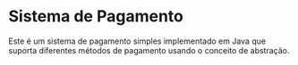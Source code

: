 # Sistema de Pagamento

Este é um sistema de pagamento simples implementado em Java que suporta diferentes métodos de pagamento usando o conceito de abstração.


